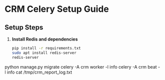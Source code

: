 # CRM Celery Setup Guide

## Setup Steps

1. **Install Redis and dependencies**
   ```bash
   pip install -r requirements.txt
   sudo apt install redis-server
   redis-server
python manage.py migrate
celery -A crm worker -l info
 celery -A crm beat -l info
cat /tmp/crm_report_log.txt

